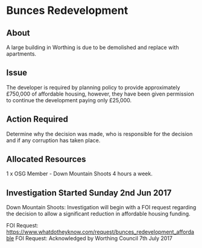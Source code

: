 # Bunces Redevelopment

## About
A large building in Worthing is due to be demolished and replace with apartments.

## Issue
The developer is required by planning policy to provide approximately £750,000 of affordable housing, however, they have been given permission to continue the development paying only £25,000.

## Action Required
Determine why the decision was made, who is responsible for the decision and if any corruption has taken place.

## Allocated Resources
1 x OSG Member - Down Mountain Shoots 4 hours a week.

## Investigation Started Sunday 2nd Jun 2017
Down Mountain Shoots: Investigation will begin with a FOI request regarding the decision to allow a significant reduction in affordable housing funding.

FOI Request: https://www.whatdotheyknow.com/request/bunces_redevelopment_affordable
FOI Request: Acknowledged by Worthing Council 7th July 2017
